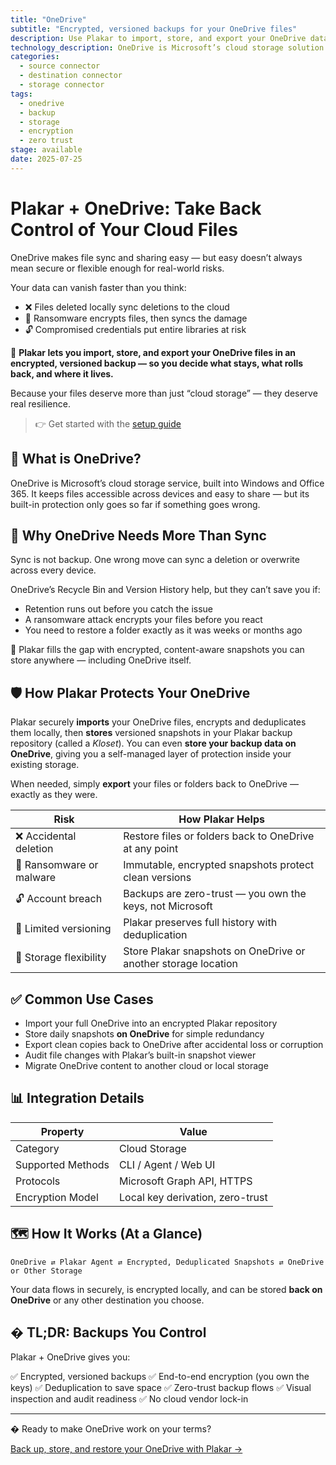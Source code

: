 ```yaml
---
title: "OneDrive"
subtitle: "Encrypted, versioned backups for your OneDrive files"
description: Use Plakar to import, store, and export your OneDrive data securely. Immutable, deduplicated, and fully under your control.
technology_description: OneDrive is Microsoft’s cloud storage solution for individuals and businesses, seamlessly integrated with Office 365 and Windows.
categories:
  - source connector
  - destination connector
  - storage connector
tags:
  - onedrive
  - backup
  - storage
  - encryption
  - zero trust
stage: available
date: 2025-07-25
---
```


# Plakar + OneDrive: Take Back Control of Your Cloud Files

OneDrive makes file sync and sharing easy — but easy doesn’t always mean secure or flexible enough for real-world risks.

Your data can vanish faster than you think:

- ❌ Files deleted locally sync deletions to the cloud
- 🦠 Ransomware encrypts files, then syncs the damage
- 🔓 Compromised credentials put entire libraries at risk

🔐 **Plakar lets you import, store, and export your OneDrive files in an encrypted, versioned backup — so you decide what stays, what rolls back, and where it lives.**

Because your files deserve more than just “cloud storage” — they deserve real resilience.

> 👉 Get started with the [setup guide](docs/main/integrations/onedrive/)

## 🧠 What is OneDrive?

OneDrive is Microsoft’s cloud storage service, built into Windows and Office 365. It keeps files accessible across devices and easy to share — but its built-in protection only goes so far if something goes wrong.

## 🚨 Why OneDrive Needs More Than Sync

Sync is not backup. One wrong move can sync a deletion or overwrite across every device.

OneDrive’s Recycle Bin and Version History help, but they can’t save you if:

- Retention runs out before you catch the issue
- A ransomware attack encrypts your files before you react
- You need to restore a folder exactly as it was weeks or months ago

🎯 Plakar fills the gap with encrypted, content-aware snapshots you can store anywhere — including OneDrive itself.

## 🛡️ How Plakar Protects Your OneDrive

Plakar securely **imports** your OneDrive files, encrypts and deduplicates them locally, then **stores** versioned snapshots in your Plakar backup repository (called a *Kloset*). You can even **store your backup data on OneDrive**, giving you a self-managed layer of protection inside your existing storage.

When needed, simply **export** your files or folders back to OneDrive — exactly as they were.

| **Risk**                        | **How Plakar Helps**                                                |
|---------------------------------|----------------------------------------------------------------------|
| ❌ Accidental deletion           | Restore files or folders back to OneDrive at any point              |
| 🦠 Ransomware or malware         | Immutable, encrypted snapshots protect clean versions               |
| 🔓 Account breach                | Backups are zero-trust — you own the keys, not Microsoft            |
| 📂 Limited versioning            | Plakar preserves full history with deduplication                    |
| 🔄 Storage flexibility           | Store Plakar snapshots on OneDrive or another storage location      |

## ✅ Common Use Cases

- Import your full OneDrive into an encrypted Plakar repository
- Store daily snapshots **on OneDrive** for simple redundancy
- Export clean copies back to OneDrive after accidental loss or corruption
- Audit file changes with Plakar’s built-in snapshot viewer
- Migrate OneDrive content to another cloud or local storage

## 📊 Integration Details

| **Property**         | **Value**                           |
|----------------------|-------------------------------------|
| Category             | Cloud Storage                       |
| Supported Methods    | CLI / Agent / Web UI                |
| Protocols            | Microsoft Graph API, HTTPS          |
| Encryption Model     | Local key derivation, zero-trust    |

## 🗺️ How It Works (At a Glance)

```
OneDrive ⇄ Plakar Agent ⇄ Encrypted, Deduplicated Snapshots ⇄ OneDrive or Other Storage
```

Your data flows in securely, is encrypted locally, and can be stored **back on OneDrive** or any other destination you choose.

## � TL;DR: Backups You Control

Plakar + OneDrive gives you:

✅ Encrypted, versioned backups
✅ End-to-end encryption (you own the keys)
✅ Deduplication to save space
✅ Zero-trust backup flows
✅ Visual inspection and audit readiness
✅ No cloud vendor lock-in

---

� Ready to make OneDrive work on your terms?

[Back up, store, and restore your OneDrive with Plakar →](docs/main/integrations/onedrive/)
